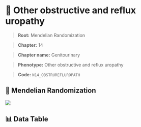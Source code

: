 # 🧪 Other obstructive and reflux uropathy

> **Root:** Mendelian Randomization

> **Chapter:** 14  

> **Chapter name:** Genitourinary

> **Phenotype:** Other obstructive and reflux uropathy  

> **Code:** `N14_OBSTRUREFLUROPATH`

## 🧬 Mendelian Randomization  

<img src="/MR/Figures/Forward/N14_OBSTRUREFLUROPATH.png"/>

## 📊 Data Table

<CsvTableMRF src="/public/MR/Data/Forward/N14_OBSTRUREFLUROPATH.csv"/>
